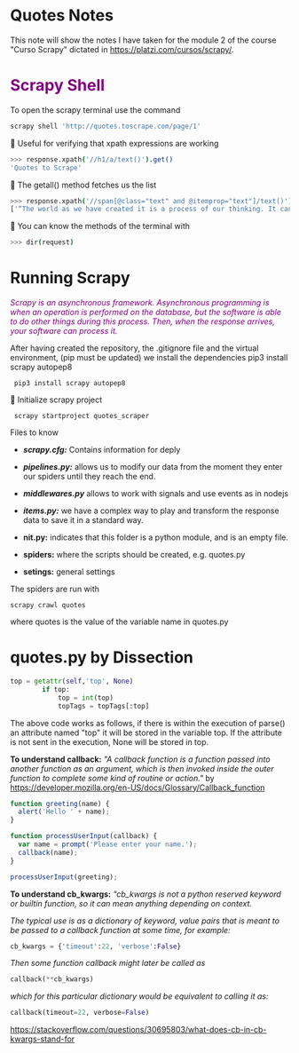 

# Quotes Notes
This note will show the notes I have taken for the module 2 of the course "Curso Scrapy" dictated in https://platzi.com/cursos/scrapy/.


# <span style="color:purple">Scrapy Shell<span/>
To open the scrapy terminal use the command

```bash
scrapy shell 'http://quotes.toscrape.com/page/1' 
```
:seedling: Useful for verifying that xpath expressions are working 

```bash
>>> response.xpath('//h1/a/text()').get()
'Quotes to Scrape'
```
:seedling: The getall() method fetches us the list

```bash
>>> response.xpath('//span[@class="text" and @itemprop="text"]/text()').getall()
['“The world as we have created it is a process of our thinking. It cannot be changed without changing our thinking.”', ...]
```
:seedling: You can know the methods of the terminal with

```bash
>>> dir(request)
```
# Running Scrapy


*<span style="color:purple">Scrapy is an asynchronous framework. Asynchronous programming is when an operation is performed on the database, but the software is able to do other things during this process. Then, when the response arrives, your software can process it.</span>*

After having created the repository, the .gitignore file and the virtual environment, (pip must be updated) we install the dependencies pip3 install scrapy autopep8 
```
 pip3 install scrapy autopep8 
 ```
:seedling: Initialize scrapy project

```
 scrapy startproject quotes_scraper
 ```
Files to know

- ***scrapy.cfg:*** Contains information for deply

- ***pipelines.py:*** allows us to modify our data from the moment they enter our spiders until they reach the end.
- ***middlewares.py*** allows to work with signals and use events as in nodejs
- ***items.py:*** we have a complex way to play and transform the response data to save it in a standard way.
- **nit.py:** indicates that this folder is a python module, and is an empty file.

- **spiders:** where the scripts should be created, e.g. quotes.py

- **setings:** general settings

The spiders are run with

```
scrapy crawl quotes
```
where quotes is the value of the variable name in quotes.py 

# quotes.py by Dissection

```python
top = getattr(self,'top', None)
        if top:
            top = int(top)
            topTags = topTags[:top]
```
The above code works as follows, if there is within the execution of parse() an attribute named "top" it will be stored in the variable top. If the attribute is not sent in the execution, None will be stored in top. 

**To understand callback:** *"A callback function is a function passed into another function as an argument, which is then invoked inside the outer function to complete some kind of routine or action."* by https://developer.mozilla.org/en-US/docs/Glossary/Callback_function

```javascript
function greeting(name) {
  alert('Hello ' + name);
}

function processUserInput(callback) {
  var name = prompt('Please enter your name.');
  callback(name);
}

processUserInput(greeting);
```

**To understand cb_kwargs:** *"cb_kwargs is not a python reserved keyword or builtin function, so it can mean anything depending on context.*

*The typical use is as a dictionary of keyword, value pairs that is meant to be passed to a callback function at some time, for example:*
```python
cb_kwargs = {'timeout':22, 'verbose':False}
```
*Then some function callback might later be called as*
```python
callback(**cb_kwargs)
```
*which for this particular dictionary would be equivalent to calling it as:*
```python
callback(timeout=22, verbose=False)
```
 https://stackoverflow.com/questions/30695803/what-does-cb-in-cb-kwargs-stand-for

